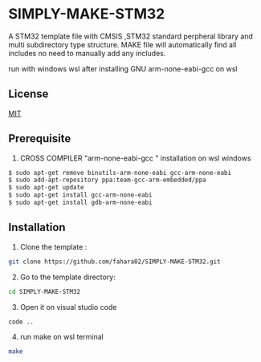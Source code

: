
# SIMPLY-MAKE-STM32



A STM32 template file with CMSIS ,STM32 standard perpheral library and multi subdirectory type structure. 
MAKE file will automatically find all includes no need to manually add any includes.

run with windows wsl after installing GNU arm-none-eabi-gcc on wsl 



## License

[MIT](https://choosealicense.com/licenses/mit/)



## Prerequisite

1. CROSS COMPILER "arm-none-eabi-gcc " installation on wsl windows
```bash
$ sudo apt-get remove binutils-arm-none-eabi gcc-arm-none-eabi
$ sudo add-apt-repository ppa:team-gcc-arm-embedded/ppa
$ sudo apt-get update
$ sudo apt-get install gcc-arm-none-eabi
$ sudo apt-get install gdb-arm-none-eabi
```



## Installation

1. Clone the template :

```bash
git clone https://github.com/fahara02/SIMPLY-MAKE-STM32.git
```
2. Go to the template directory:

```bash
cd SIMPLY-MAKE-STM32
```
3. Open it on visual studio code

```bash
code ..
```
4. run make on wsl terminal

```bash
make
```




